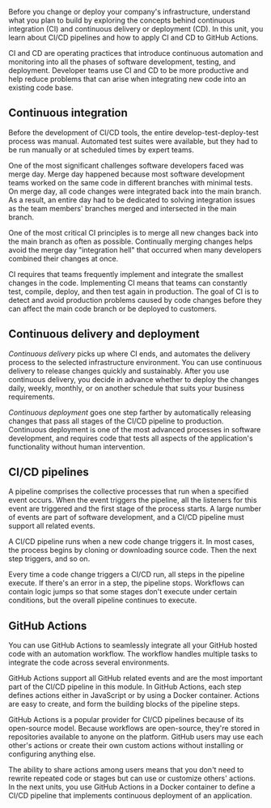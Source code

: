 Before you change or deploy your company's infrastructure, understand what you plan to build by exploring the concepts behind continuous integration (CI) and continuous delivery or deployment (CD). In this unit, you learn about CI/CD pipelines and how to apply CI and CD to GitHub Actions.

CI and CD are operating practices that introduce continuous automation and monitoring into all the phases of software development, testing, and deployment. Developer teams use CI and CD to be more productive and help reduce problems that can arise when integrating new code into an existing code base.

## Continuous integration

Before the development of CI/CD tools, the entire develop-test-deploy-test process was manual. Automated test suites were available, but they had to be run manually or at scheduled times by expert teams.

One of the most significant challenges software developers faced was merge day. Merge day happened because most software development teams worked on the same code in different branches with minimal tests. On merge day, all code changes were integrated back into the main branch. As a result, an entire day had to be dedicated to solving integration issues as the team members' branches merged and intersected in the main branch.

One of the most critical CI principles is to merge all new changes back into the main branch as often as possible. Continually merging changes helps avoid the merge day "integration hell" that occurred when many developers combined their changes at once.

CI requires that teams frequently implement and integrate the smallest changes in the code. Implementing CI means that teams can constantly test, compile, deploy, and then test again in production. The goal of CI is to detect and avoid production problems caused by code changes before they can affect the main code branch or be deployed to customers.

## Continuous delivery and deployment

*Continuous delivery* picks up where CI ends, and automates the delivery process to the selected infrastructure environment. You can use continuous delivery to release changes quickly and sustainably. After you use continuous delivery, you decide in advance whether to deploy the changes daily, weekly, monthly, or on another schedule that suits your business requirements.

*Continuous deployment* goes one step farther by automatically releasing changes that pass all stages of the CI/CD pipeline to production. Continuous deployment is one of the most advanced processes in software development, and requires code that tests all aspects of the application's functionality without human intervention.

## CI/CD pipelines

A pipeline comprises the collective processes that run when a specified event occurs. When the event triggers the pipeline, all the listeners for this event are triggered and the first stage of the process starts. A large number of events are part of software development, and a CI/CD pipeline must support all related events.

A CI/CD pipeline runs when a new code change triggers it. In most cases, the process begins by cloning or downloading source code. Then the next step triggers, and so on.

Every time a code change triggers a CI/CD run, all steps in the pipeline execute. If there's an error in a step, the pipeline stops. Workflows can contain logic jumps so that some stages don't execute under certain conditions, but the overall pipeline continues to execute.

## GitHub Actions

You can use GitHub Actions to seamlessly integrate all your GitHub hosted code with an automation workflow. The workflow handles multiple tasks to integrate the code across several environments.

GitHub Actions support all GitHub related events and are the most important part of the CI/CD pipeline in this module. In GitHub Actions, each step defines actions either in JavaScript or by using a Docker container. Actions are easy to create, and form the building blocks of the pipeline steps.

GitHub Actions is a popular provider for CI/CD pipelines because of its open-source model. Because workflows are open-source, they're stored in repositories available to anyone on the platform. GitHub users may use each other's actions or create their own custom actions without installing or configuring anything else.

The ability to share actions among users means that you don't need to rewrite repeated code or stages but can use or customize others' actions. In the next units, you use GitHub Actions in a Docker container to define a CI/CD pipeline that implements continuous deployment of an application.

